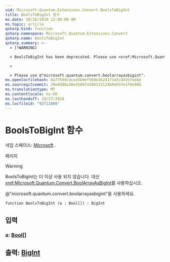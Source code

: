 ```yaml
---
uid: Microsoft.Quantum.Extensions.Convert.BoolsToBigInt
title: BoolsToBigInt 함수
ms.date: 10/26/2020 12:00:00 AM
ms.topic: article
qsharp.kind: function
qsharp.namespace: Microsoft.Quantum.Extensions.Convert
qsharp.name: BoolsToBigInt
qsharp.summary: >-
  > [!WARNING]

  > BoolsToBigInt has been deprecated. Please use <xref:Microsoft.Quantum.Convert.BoolArrayAsBigInt> instead.

  >

  > Please use @"microsoft.quantum.convert.boolarrayasbigint".
ms.openlocfilehash: 8a7759dcdced3b9ef568e1624173a5cdd35fed4e
ms.sourcegitcommit: 29e0d88a30e4166fa580132124b0eb57e1f0e986
ms.translationtype: MT
ms.contentlocale: ko-KR
ms.lasthandoff: 10/27/2020
ms.locfileid: "92711880"
---
```

# <a name="boolstobigint-function"></a>BoolsToBigInt 함수

네임 스페이스: [Microsoft](xref:Microsoft.Quantum.Extensions.Convert) .

패키지 [](https://nuget.org/packages/)


> [!WARNING]
> BoolsToBigInt는 더 이상 사용 되지 않습니다. 대신 <xref:Microsoft.Quantum.Convert.BoolArrayAsBigInt>를 사용하십시오.
>
> @"microsoft.quantum.convert.boolarrayasbigint"을 사용하세요.



```qsharp
function BoolsToBigInt (a : Bool[]) : BigInt
```


## <a name="input"></a>입력

### <a name="a--bool"></a>a: [Bool](xref:microsoft.quantum.lang-ref.bool)[]





## <a name="output--bigint"></a>출력: [BigInt](xref:microsoft.quantum.lang-ref.bigint)

